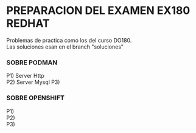 # PREPARACION DEL EXAMEN EX180 REDHAT
Problemas de practica como los del curso DO180.  
Las soluciones esan en el branch "soluciones"  

### SOBRE PODMAN  
P1) Server Http  
P2) Server Mysql 
P3)  

### SOBRE OPENSHIFT
P1)  
P2)  
P3)  



